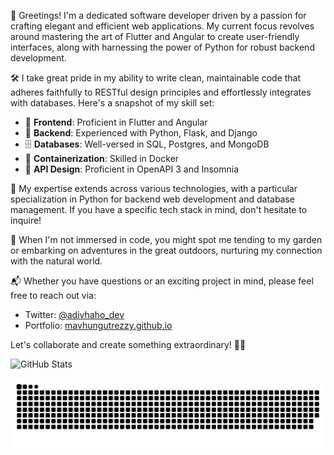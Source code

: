 👋 Greetings! I'm a dedicated software developer driven by a passion for crafting elegant and efficient web applications. My current focus revolves around mastering the art of Flutter and Angular to create user-friendly interfaces, along with harnessing the power of Python for robust backend development.

🛠️ I take great pride in my ability to write clean, maintainable code that adheres faithfully to RESTful design principles and effortlessly integrates with databases. Here's a snapshot of my skill set:

- 🔨 **Frontend**: Proficient in Flutter and Angular
- 🔧 **Backend**: Experienced with Python, Flask, and Django
- 🗄️ **Databases**: Well-versed in SQL, Postgres, and MongoDB
- 🐳 **Containerization**: Skilled in Docker
- 📝 **API Design**: Proficient in OpenAPI 3 and Insomnia

💼 My expertise extends across various technologies, with a particular specialization in Python for backend web development and database management. If you have a specific tech stack in mind, don't hesitate to inquire!

🌱 When I'm not immersed in code, you might spot me tending to my garden or embarking on adventures in the great outdoors, nurturing my connection with the natural world.

📬 Whether you have questions or an exciting project in mind, please feel free to reach out via:

- Twitter: [@adivhaho_dev](https://twitter.com/adivhaho_dev)
- Portfolio: [mavhungutrezzy.github.io](https://mavhungutrezzy.github.io/)

Let's collaborate and create something extraordinary! 🚀🌿

![GitHub Stats](https://github-readme-stats.vercel.app/api?username=mavhungutrezzy&show_icons=true&include_all_commits=true&theme=algolia)

<p align="center"><img src="https://github.com/mavhungutrezzy/mavhungutrezzy/blob/output/github-contribution-grid-snake-dark.svg#gh-dark-mode-only"/></p>
